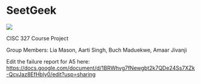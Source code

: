 # SeetGeek

[![](https://github.com/lia-mason/SeetGeek/workflows/Python%20application/badge.svg)]()

CISC 327 Course Project

Group Members: Lia Mason, Aarti Singh, Buch Maduekwe, Amaar Jivanji

Edit the failure report for A5 here: https://docs.google.com/document/d/1BRWhvg7fNewgbt2k7QDe24Ss7XZk-QcvJaz8EfHbly0/edit?usp=sharing
